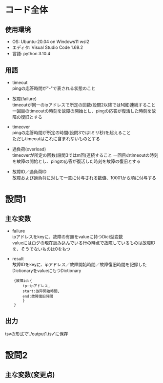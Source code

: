# コード全体
## 使用環境
- OS: Ubuntu-20.04 on Windows11 wsl2
- エディタ: Visual Studio Code 1.69.2
- 言語: python 3.10.4

## 用語
- timeout  
pingの応答時間が"-"で表される状態のこと

- 故障(failure)  
timeoutが同一のipアドレスで所定の回数(設問2以降ではN回)連続すること  
一回目のtimeoutの時刻を故障の開始とし、pingの応答が復活した時刻を故障の復旧とする

- timeover  
pingの応答時間が所定の時間(設問3ではtミリ秒)を超えること  
ただしtimeoutはこれに含まれないものとする

- 過負荷(overload)  
timeoverが所定の回数(設問3ではm回)連続すること
一回目のtimeoutの時刻を故障の開始とし、pingの応答が復活した時刻を故障の復旧とする

- 故障ID／過負荷ID  
故障および過負荷に対して一意に付与される数値、10001から順に付与する


# 設問1
## 主な変数
- failure  
ipアドレスをkeyに、故障の有無をvalueに持つDict型変数  
valueにはログの現在読み込んでいる行の時点で故障しているものは故障IDを、そうでないものは0をもつ

- result  
故障IDをkeyに、ipアドレス／故障開始時間／故障復旧時間を記録したDictionaryをvalueにもつDictionary
```
    {故障id:{
        ip:ipアドレス,
        start:故障開始時間,
        end:故障復旧時間
        }
    }
```
## 出力
tsvの形式で'./output1.tsv'に保存

# 設問2
## 主な変数(変更点)




